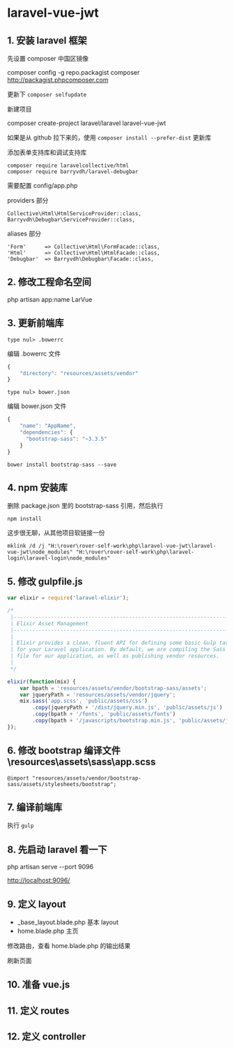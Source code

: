 # laravel-vue-jwt

## 1. 安装 laravel 框架

先设置 composer 中国区镜像

composer config -g repo.packagist composer http://packagist.phpcomposer.com

更新下 `composer selfupdate`

新建项目

composer create-project laravel/laravel laravel-vue-jwt

如果是从 github 拉下来的，使用 `composer install --prefer-dist` 更新库

添加表单支持库和调试支持库

```
composer require laravelcollective/html
composer require barryvdh/laravel-debugbar
```

需要配置 config/app.php 

providers 部分

```
Collective\Html\HtmlServiceProvider::class,
Barryvdh\Debugbar\ServiceProvider::class,
```

aliases 部分

```
'Form'      => Collective\Html\FormFacade::class,
'Html'      => Collective\Html\HtmlFacade::class,
'Debugbar'  => Barryvdh\Debugbar\Facade::class,
```





## 2. 修改工程命名空间

php artisan app:name LarVue


## 3. 更新前端库

```
type nul> .bowerrc
```

编辑 .bowerrc 文件
``` javascript
{
    "directory": "resources/assets/vendor"
}
```

```
type nul> bower.json
```

编辑 bower.json 文件
``` javascript
{
    "name": "AppName",
    "dependencies": {
      "bootstrap-sass": "~3.3.5"
    }
}
```

```
bower install bootstrap-sass --save
```


## 4. npm 安装库


删除 package.json 里的 bootstrap-sass 引用，然后执行

```
npm install
```

这步很无聊，从其他项目软链接一份

```
mklink /d /j "H:\rover\rover-self-work\php\laravel-vue-jwt\laravel-vue-jwt\node_modules" "H:\rover\rover-self-work\php\laravel-login\laravel-login\node_modules" 
```

## 5. 修改 gulpfile.js

``` javascript
var elixir = require('laravel-elixir');

/*
 |--------------------------------------------------------------------------
 | Elixir Asset Management
 |--------------------------------------------------------------------------
 |
 | Elixir provides a clean, fluent API for defining some basic Gulp tasks
 | for your Laravel application. By default, we are compiling the Sass
 | file for our application, as well as publishing vendor resources.
 |
 */

elixir(function(mix) {
    var bpath = 'resources/assets/vendor/bootstrap-sass/assets';
    var jqueryPath = 'resources/assets/vendor/jquery';
    mix.sass('app.scss', 'public/assets/css')
        .copy(jqueryPath + '/dist/jquery.min.js', 'public/assets/js')
        .copy(bpath + '/fonts', 'public/assets/fonts')
        .copy(bpath + '/javascripts/bootstrap.min.js', 'public/assets/js');
});

```

## 6. 修改 bootstrap 编译文件 \resources\assets\sass\app.scss

```
@import "resources/assets/vendor/bootstrap-sass/assets/stylesheets/bootstrap"; 
```
## 7. 编译前端库

执行 `gulp`


## 8. 先启动 laravel 看一下

php artisan serve --port 9096

[http://localhost:9096/](http://localhost:9096/)

## 9. 定义 layout

-  _base_layout.blade.php   基本 layout
-  home.blade.php           主页



修改路由，查看 home.blade.php 的输出结果

刷新页面


## 10. 准备 vue.js



## 11. 定义 routes


## 12. 定义 controller

